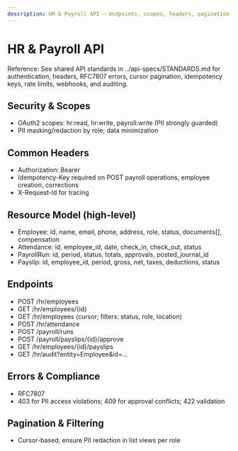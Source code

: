 ```yaml
---
description: HR & Payroll API — endpoints, scopes, headers, pagination, PII handling, approvals
---
```


# HR & Payroll API

Reference: See shared API standards in ../api-specs/STANDARDS.md for authentication, headers, RFC7807 errors, cursor pagination, idempotency keys, rate limits, webhooks, and auditing.

## Security & Scopes
- OAuth2 scopes: hr:read, hr:write, payroll:write (PII strongly guarded)
- PII masking/redaction by role; data minimization

## Common Headers
- Authorization: Bearer <token>
- Idempotency-Key required on POST payroll operations, employee creation, corrections
- X-Request-Id for tracing

## Resource Model (high-level)
- Employee: id, name, email, phone, address, role, status, documents[], compensation
- Attendance: id, employee_id, date, check_in, check_out, status
- PayrollRun: id, period, status, totals, approvals, posted_journal_id
- Payslip: id, employee_id, period, gross, net, taxes, deductions, status

## Endpoints
- POST /hr/employees
- GET /hr/employees/{id}
- GET /hr/employees (cursor; filters: status, role, location)
- POST /hr/attendance
- POST /payroll/runs
- POST /payroll/payslips/{id}/approve
- GET /hr/employees/{id}/payslips
- GET /hr/audit?entity=Employee&id=...

## Errors & Compliance
- RFC7807
- 403 for PII access violations; 409 for approval conflicts; 422 validation

## Pagination & Filtering
- Cursor-based; ensure PII redaction in list views per role
